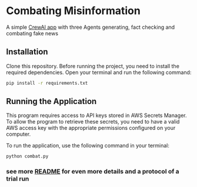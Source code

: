 # Combating Misinformation

A simple [CrewAI app](https://github.com/joaomdmoura/crewAI) with three Agents generating, fact checking and combating fake news

## Installation

Clone this repository.
Before running the project, you need to install the required dependencies. Open your terminal and run the following command:

```bash
pip install -r requirements.txt
```

## Running the Application

This program requires access to API keys stored in AWS Secrets Manager. To allow the program to retrieve these secrets, you need to have a valid AWS access key with the appropriate permissions configured on your computer. 

To run the application, use the following command in your terminal:

```bash
python combat.py
```

### see more [README](README.pdf) for even more details and a protocol of a trial run

